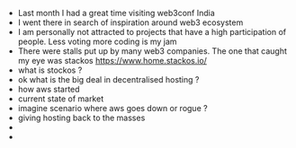 - Last month I had a great time visiting web3conf India
- I went  there in search of inspiration around web3 ecosystem
- I am personally not attracted to projects that have a high participation of people. Less voting more coding is my jam
- There were stalls put up by many web3 companies. The one that caught my eye was stackos https://www.home.stackos.io/
- what is stockos ?
- ok what is the big deal in decentralised hosting ?
- how aws started
- current state of market
- imagine scenario where aws goes down or rogue ?
- giving hosting back to the masses
-
-